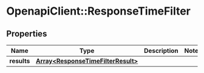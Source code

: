 # OpenapiClient::ResponseTimeFilter

## Properties
Name | Type | Description | Notes
------------ | ------------- | ------------- | -------------
**results** | [**Array&lt;ResponseTimeFilterResult&gt;**](ResponseTimeFilterResult.md) |  | 


